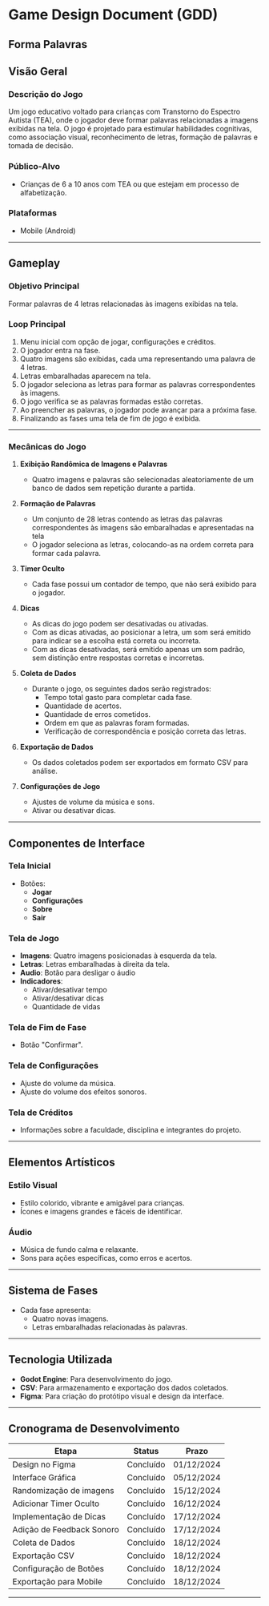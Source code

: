 # **Game Design Document (GDD)**  
## **Forma Palavras**  

## **Visão Geral**  

### **Descrição do Jogo**  
Um jogo educativo voltado para crianças com Transtorno do Espectro Autista (TEA), onde o jogador deve formar palavras relacionadas a imagens exibidas na tela. O jogo é projetado para estimular habilidades cognitivas, como associação visual, reconhecimento de letras, formação de palavras e tomada de decisão.  

### **Público-Alvo**  
- Crianças de 6 a 10 anos com TEA ou que estejam em processo de alfabetização.  

### **Plataformas**  
- Mobile (Android)  

---

## **Gameplay**

### **Objetivo Principal**  
Formar palavras de 4 letras relacionadas às imagens exibidas na tela.  

### **Loop Principal**  
1. Menu inicial com opção de jogar, configurações e créditos.
2. O jogador entra na fase.
3. Quatro imagens são exibidas, cada uma representando uma palavra de 4 letras.  
4. Letras embaralhadas aparecem na tela.  
5. O jogador seleciona as letras para formar as palavras correspondentes às imagens.  
6. O jogo verifica se as palavras formadas estão corretas.  
7. Ao preencher as palavras, o jogador pode avançar para a próxima fase.  
8. Finalizando as fases uma tela de fim de jogo é exibida.
---

### **Mecânicas do Jogo**

1. **Exibição Randômica de Imagens e Palavras**  
   - Quatro imagens e palavras são selecionadas aleatoriamente de um banco de dados sem repetição durante a partida.  

2. **Formação de Palavras**  
   - Um conjunto de 28 letras contendo as letras das palavras correspondentes às imagens são embaralhadas e apresentadas na tela  
   - O jogador seleciona as letras, colocando-as na ordem correta para formar cada palavra.  

3. **Timer Oculto**  
   - Cada fase possui um contador de tempo, que não será exibido para o jogador.   

4. **Dicas**  
   - As dicas do jogo podem ser desativadas ou ativadas.  
   - Com as dicas ativadas, ao posicionar a letra, um som será emitido para indicar se a escolha está correta ou incorreta.  
   - Com as dicas desativadas, será emitido apenas um som padrão, sem distinção entre respostas corretas e incorretas.  

5. **Coleta de Dados**  
   - Durante o jogo, os seguintes dados serão registrados:
      - Tempo total gasto para completar cada fase.
      - Quantidade de acertos.
      - Quantidade de erros cometidos.
      - Ordem em que as palavras foram formadas.
      - Verificação de correspondência e posição correta das letras.

6. **Exportação de Dados**  
   - Os dados coletados podem ser exportados em formato CSV para análise.  

7. **Configurações de Jogo**  
   - Ajustes de volume da música e sons.  
   - Ativar ou desativar dicas.  

---

## **Componentes de Interface**

### **Tela Inicial**  
- Botões:  
  - **Jogar**  
  - **Configurações**
  - **Sobre**
  - **Sair**  

### **Tela de Jogo**  
- **Imagens**: Quatro imagens posicionadas à esquerda da tela.  
- **Letras**: Letras embaralhadas à direita da tela.
- **Audio**: Botão para desligar o áudio
- **Indicadores**:
   - Ativar/desativar tempo
   - Ativar/desativar dicas
   - Quantidade de vidas

### **Tela de Fim de Fase**    
- Botão "Confirmar".  

### **Tela de Configurações**  
- Ajuste do volume da música.  
- Ajuste do volume dos efeitos sonoros.

### **Tela de Créditos**
- Informações sobre a faculdade, disciplina e integrantes do projeto.
---

## **Elementos Artísticos**

### **Estilo Visual**  
- Estilo colorido, vibrante e amigável para crianças.  
- Ícones e imagens grandes e fáceis de identificar.  

### **Áudio**  
- Música de fundo calma e relaxante.  
- Sons para ações específicas, como erros e acertos.  

---

## **Sistema de Fases**

- Cada fase apresenta:
  - Quatro novas imagens.
  - Letras embaralhadas relacionadas às palavras.  

---

## **Tecnologia Utilizada**

- **Godot Engine**: Para desenvolvimento do jogo.  
- **CSV**: Para armazenamento e exportação dos dados coletados.  
- **Figma**: Para criação do protótipo visual e design da interface.  

---

## **Cronograma de Desenvolvimento**

| Etapa                      | Status       | Prazo         |
|----------------------------|--------------|---------------|
| Design no Figma            | Concluído    | 01/12/2024    |
| Interface Gráfica          | Concluído    | 05/12/2024    |
| Randomização de imagens    | Concluído    | 15/12/2024    |
| Adicionar Timer Oculto     | Concluído    | 16/12/2024    |
| Implementação de Dicas     | Concluído    | 17/12/2024    |
| Adição de Feedback Sonoro  | Concluído    | 17/12/2024    |
| Coleta de Dados            | Concluído    | 18/12/2024    |
| Exportação CSV             | Concluído    | 18/12/2024    |
| Configuração de Botões     | Concluído    | 18/12/2024    |
| Exportação para Mobile     | Concluído    | 18/12/2024    |

---
